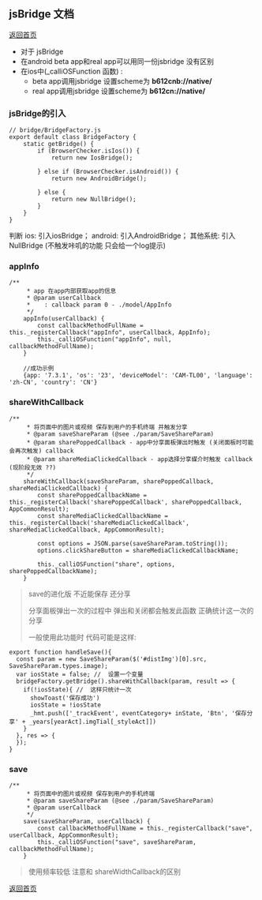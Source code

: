 ## jsBridge 文档

[返回首页](./index.md)
 
 
* 对于 jsBridge
* 在android beta app和real app可以用同一份jsbridge 没有区别
* 在ios中(_calliOSFunction 函数) : 
  - beta app调用jsbridge 设置scheme为 **b612cnb://native/** 
  - real app调用jsbridge 设置scheme为 **b612cn://native/**
  

### jsBridge的引入

```
// bridge/BridgeFactory.js
export default class BridgeFactory {
    static getBridge() {
        if (BrowserChecker.isIos()) {
            return new IosBridge();

        } else if (BrowserChecker.isAndroid()) {
            return new AndroidBridge();

        } else {
            return new NullBridge();
        }
    }
}
```

判断 ios: 引入iosBridge；  android: 引入AndroidBridge； 其他系统: 引入NullBridge (不触发咔叽的功能 只会给一个log提示)


### appInfo

```
/**
     * app 在app内部获取app的信息
     * @param userCallback
     *    : callback param 0 - ./model/AppInfo
     */
    appInfo(userCallback) {
        const callbackMethodFullName = this._registerCallback("appInfo", userCallback, AppInfo);
        this._calliOSFunction("appInfo", null, callbackMethodFullName);
    }
    
    //成功示例
    {app: '7.3.1', 'os': '23', 'deviceModel': 'CAM-TL00', 'language': 'zh-CN', 'country': 'CN'}
```


### shareWithCallback

```
/**
     * 将页面中的图片或视频 保存到用户的手机终端 并触发分享
     * @param saveShareParam (@see ./param/SaveShareParam)
     * @param sharePoppedCallback - app中分享面板弹出时触发 (关闭面板时可能会再次触发) callback
     * @param shareMediaClickedCallback - app选择分享媒介时触发 callback (现阶段无效 ??)
     */
    shareWithCallback(saveShareParam, sharePoppedCallback, shareMediaClickedCallback) {
        const sharePoppedCallbackName = this._registerCallback('sharePoppedCallback', sharePoppedCallback, AppCommonResult);
        const shareMediaClickedCallbackName = this._registerCallback('shareMediaClickedCallback', shareMediaClickedCallback, AppCommonResult);

        const options = JSON.parse(saveShareParam.toString());
        options.clickShareButton = shareMediaClickedCallbackName;

        this._calliOSFunction("share", options, sharePoppedCallbackName);
    }
 ```
 
> save的进化版  不近能保存 还分享
>
> 分享面板弹出一次的过程中 弹出和关闭都会触发此函数 正确统计这一次的分享
> 
> 一般使用此功能时 代码可能是这样:
```
export function handleSave(){
  const param = new SaveShareParam($('#distImg')[0].src, SaveShareParam.types.image);
  var iosState = false; //  设置一个变量
  bridgeFactory.getBridge().shareWithCallback(param, result => {
    if(!iosState){ //  这样只统计一次
      showToast('保存成功')
      iosState = !iosState
      _hmt.push(['_trackEvent', eventCategory+ inState, 'Btn', '保存分享' + _years[yearAct].imgTial[_styleAct]])
    }
  }, res => {
  });
}
```


### save
```
/**
     * 将页面中的图片或视频 保存到用户的手机终端
     * @param saveShareParam (@see ./param/SaveShareParam)
     * @param userCallback
     */
    save(saveShareParam, userCallback) {
        const callbackMethodFullName = this._registerCallback("save", userCallback, AppCommonResult);
        this._calliOSFunction("save", saveShareParam, callbackMethodFullName);
    }
 ```
 
> 使用频率较低  注意和 shareWidthCallback的区别













[返回首页](./index.md)


